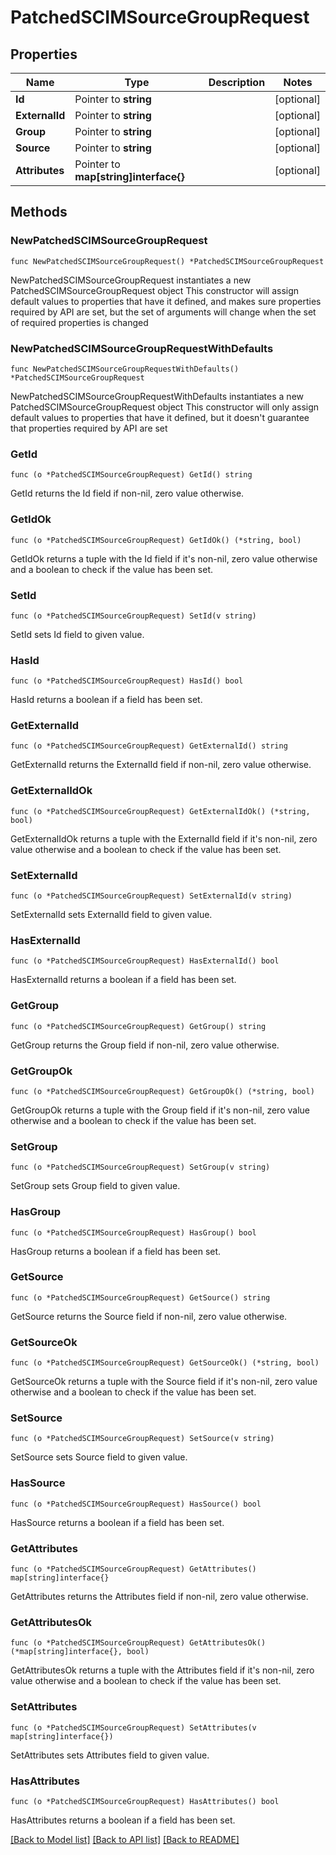 # PatchedSCIMSourceGroupRequest

## Properties

Name | Type | Description | Notes
------------ | ------------- | ------------- | -------------
**Id** | Pointer to **string** |  | [optional] 
**ExternalId** | Pointer to **string** |  | [optional] 
**Group** | Pointer to **string** |  | [optional] 
**Source** | Pointer to **string** |  | [optional] 
**Attributes** | Pointer to **map[string]interface{}** |  | [optional] 

## Methods

### NewPatchedSCIMSourceGroupRequest

`func NewPatchedSCIMSourceGroupRequest() *PatchedSCIMSourceGroupRequest`

NewPatchedSCIMSourceGroupRequest instantiates a new PatchedSCIMSourceGroupRequest object
This constructor will assign default values to properties that have it defined,
and makes sure properties required by API are set, but the set of arguments
will change when the set of required properties is changed

### NewPatchedSCIMSourceGroupRequestWithDefaults

`func NewPatchedSCIMSourceGroupRequestWithDefaults() *PatchedSCIMSourceGroupRequest`

NewPatchedSCIMSourceGroupRequestWithDefaults instantiates a new PatchedSCIMSourceGroupRequest object
This constructor will only assign default values to properties that have it defined,
but it doesn't guarantee that properties required by API are set

### GetId

`func (o *PatchedSCIMSourceGroupRequest) GetId() string`

GetId returns the Id field if non-nil, zero value otherwise.

### GetIdOk

`func (o *PatchedSCIMSourceGroupRequest) GetIdOk() (*string, bool)`

GetIdOk returns a tuple with the Id field if it's non-nil, zero value otherwise
and a boolean to check if the value has been set.

### SetId

`func (o *PatchedSCIMSourceGroupRequest) SetId(v string)`

SetId sets Id field to given value.

### HasId

`func (o *PatchedSCIMSourceGroupRequest) HasId() bool`

HasId returns a boolean if a field has been set.

### GetExternalId

`func (o *PatchedSCIMSourceGroupRequest) GetExternalId() string`

GetExternalId returns the ExternalId field if non-nil, zero value otherwise.

### GetExternalIdOk

`func (o *PatchedSCIMSourceGroupRequest) GetExternalIdOk() (*string, bool)`

GetExternalIdOk returns a tuple with the ExternalId field if it's non-nil, zero value otherwise
and a boolean to check if the value has been set.

### SetExternalId

`func (o *PatchedSCIMSourceGroupRequest) SetExternalId(v string)`

SetExternalId sets ExternalId field to given value.

### HasExternalId

`func (o *PatchedSCIMSourceGroupRequest) HasExternalId() bool`

HasExternalId returns a boolean if a field has been set.

### GetGroup

`func (o *PatchedSCIMSourceGroupRequest) GetGroup() string`

GetGroup returns the Group field if non-nil, zero value otherwise.

### GetGroupOk

`func (o *PatchedSCIMSourceGroupRequest) GetGroupOk() (*string, bool)`

GetGroupOk returns a tuple with the Group field if it's non-nil, zero value otherwise
and a boolean to check if the value has been set.

### SetGroup

`func (o *PatchedSCIMSourceGroupRequest) SetGroup(v string)`

SetGroup sets Group field to given value.

### HasGroup

`func (o *PatchedSCIMSourceGroupRequest) HasGroup() bool`

HasGroup returns a boolean if a field has been set.

### GetSource

`func (o *PatchedSCIMSourceGroupRequest) GetSource() string`

GetSource returns the Source field if non-nil, zero value otherwise.

### GetSourceOk

`func (o *PatchedSCIMSourceGroupRequest) GetSourceOk() (*string, bool)`

GetSourceOk returns a tuple with the Source field if it's non-nil, zero value otherwise
and a boolean to check if the value has been set.

### SetSource

`func (o *PatchedSCIMSourceGroupRequest) SetSource(v string)`

SetSource sets Source field to given value.

### HasSource

`func (o *PatchedSCIMSourceGroupRequest) HasSource() bool`

HasSource returns a boolean if a field has been set.

### GetAttributes

`func (o *PatchedSCIMSourceGroupRequest) GetAttributes() map[string]interface{}`

GetAttributes returns the Attributes field if non-nil, zero value otherwise.

### GetAttributesOk

`func (o *PatchedSCIMSourceGroupRequest) GetAttributesOk() (*map[string]interface{}, bool)`

GetAttributesOk returns a tuple with the Attributes field if it's non-nil, zero value otherwise
and a boolean to check if the value has been set.

### SetAttributes

`func (o *PatchedSCIMSourceGroupRequest) SetAttributes(v map[string]interface{})`

SetAttributes sets Attributes field to given value.

### HasAttributes

`func (o *PatchedSCIMSourceGroupRequest) HasAttributes() bool`

HasAttributes returns a boolean if a field has been set.


[[Back to Model list]](../README.md#documentation-for-models) [[Back to API list]](../README.md#documentation-for-api-endpoints) [[Back to README]](../README.md)


